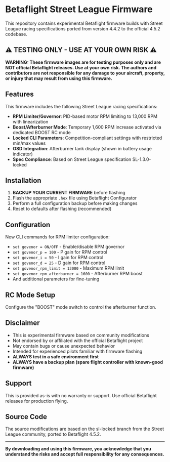 # Betaflight Street League Firmware

This repository contains experimental Betaflight firmware builds with Street League racing specifications ported from version 4.4.2 to the official 4.5.2 codebase.

## ⚠️ **TESTING ONLY - USE AT YOUR OWN RISK** ⚠️

**WARNING: These firmware images are for testing purposes only and are NOT official Betaflight releases. Use at your own risk. The authors and contributors are not responsible for any damage to your aircraft, property, or injury that may result from using this firmware.**

## Features

This firmware includes the following Street League racing specifications:

- **RPM Limiter/Governor**: PID-based motor RPM limiting to 13,000 RPM with linearization
- **Boost/Afterburner Mode**: Temporary 1,600 RPM increase activated via dedicated BOOST RC mode
- **Locked CLI Parameters**: Competition-compliant settings with restricted min/max values
- **OSD Integration**: Afterburner tank display (shown in battery usage indicator)
- **Spec Compliance**: Based on Street League specification SL-1.3.0-locked


## Installation

1. **BACKUP YOUR CURRENT FIRMWARE** before flashing
2. Flash the appropriate `.hex` file using Betaflight Configurator
3. Perform a full configuration backup before making changes
4. Reset to defaults after flashing (recommended)

## Configuration

New CLI commands for RPM limiter configuration:
- `set govenor = ON/OFF` - Enable/disable RPM governor
- `set govenor_p = 100` - P gain for RPM control
- `set govenor_i = 50` - I gain for RPM control  
- `set govenor_d = 25` - D gain for RPM control
- `set govenor_rpm_limit = 13000` - Maximum RPM limit
- `set govenor_rpm_afterburner = 1600` - Afterburner RPM boost
- And additional parameters for fine-tuning

## RC Mode Setup

Configure the "BOOST" mode switch to control the afterburner function.

## Disclaimer

- This is experimental firmware based on community modifications
- Not endorsed by or affiliated with the official Betaflight project
- May contain bugs or cause unexpected behavior
- Intended for experienced pilots familiar with firmware flashing
- **ALWAYS test in a safe environment first**
- **ALWAYS have a backup plan (spare flight controller with known-good firmware)**

## Support

This is provided as-is with no warranty or support. Use official Betaflight releases for production flying.

## Source Code

The source modifications are based on the sl-locked branch from the Street League community, ported to Betaflight 4.5.2.

---

**By downloading and using this firmware, you acknowledge that you understand the risks and accept full responsibility for any consequences.**